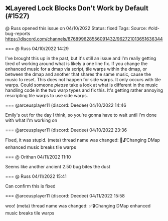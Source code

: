 ## ❌Layered Lock Blocks Don't Work by Default (#1527)
@ Russ opened this issue on 04/10/2022
Status: fixed
Tags: 
Source: #old-bug-reports https://discord.com/channels/876899628556091432/962721013651636344


=== @ Russ 04/10/2022 14:29

I've brought this up in the past, but it's still an issue and I'm really getting tired of working around what is likely a one line fix. If you change the enhanced music for a dmap via script, tile warps within the dmap, or between the dmap and another that shares the same music, cause the music to reset. This does not happen for side warps. It only occurs with tile warps. Could someone _please_ take a look at what is different in the music handling code in the two warp types and fix this. It's getting rather annoying rescripting tile warps to use side warps.

=== @arceusplayer11 (discord: Deedee) 04/10/2022 14:46

Emily's out for the day I think, so you're gonna have to wait until I'm done with what I'm working on

=== @arceusplayer11 (discord: Deedee) 04/10/2022 23:36

Fixed, it was stupid.
(meta) thread name was changed: 💊🔓Changing DMap enhanced music breaks tile warps

=== @ Orithan 04/11/2022 11:10

Seems like another ancient 2.50 bug bites the dust

=== @ Russ 04/11/2022 15:41

Can confirm this is fixed

=== @arceusplayer11 (discord: Deedee) 04/11/2022 15:58

woo!
(meta) thread name was changed: ✅🔒Changing DMap enhanced music breaks tile warps
